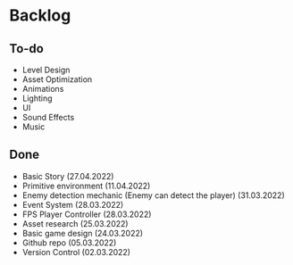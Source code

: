 # Backlog
## To-do
- Level Design
- Asset Optimization
- Animations
- Lighting
- UI
- Sound Effects
- Music
## Done
- Basic Story (27.04.2022) 
- Primitive environment (11.04.2022)
- Enemy detection mechanic (Enemy can detect the player) (31.03.2022)
- Event System (28.03.2022)
- FPS Player Controller (28.03.2022)
- Asset research (25.03.2022)
- Basic game design (24.03.2022)
- Github repo (05.03.2022)
- Version Control (02.03.2022)
